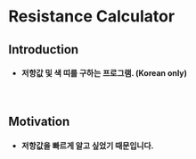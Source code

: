 # Resistance Calculator

## Introduction

- #### 저항값 및 색 띠를 구하는 프로그램. (Korean only)

<br/>

## Motivation

- #### 저항값을 빠르게 알고 싶었기 때문입니다.
